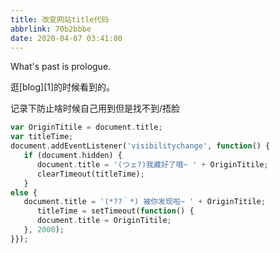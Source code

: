 ```yaml
---
title: 改变网站title代码
abbrlink: 70b2bbbe
date: 2020-04-07 03:41:00
---
```

What's past is prologue.

<!--more-->逛[blog][1]的时候看到的。
记录下防止啥时候自己用到但是找不到/捂脸



```php
var OriginTitile = document.title;
var titleTime;
document.addEventListener('visibilitychange', function() {
   if (document.hidden) {
      document.title = '(つェ?)我藏好了哦~ ' + OriginTitile;
      clearTimeout(titleTime);
   }
else {
   document.title = '(*??｀*) 被你发现啦~ ' + OriginTitile;
      titleTime = setTimeout(function() {
      document.title = OriginTitile;
   }, 2000);
}});
```


[1]: https://www.moeloli.top/archives/moe-title.html
